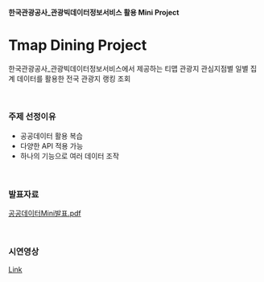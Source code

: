 #### 한국관광공사_관광빅데이터정보서비스 활용 Mini Project
# Tmap Dining Project

한국관광공사_관광빅데이터정보서비스에서 제공하는 티맵 관광지 관심지점별 일별 집계 데이터를 활용한 전국 관광지 랭킹 조회

<br>

### 주제 선정이유
- 공공데이터 활용 복습
- 다양한 API 적용 가능
- 하나의 기능으로 여러 데이터 조작
<br>

### 발표자료
[공공데이터Mini발표.pdf](https://github.com/yoozung/2021PythonProject-BlueBottle/files/7623719/Mini.pdf)

<br>

### 시연영상
[Link](https://drive.google.com/file/d/1FlvcXs4WBAYJH5i3QrR71EJ8rfOqRhrC/view?usp=sharing)
